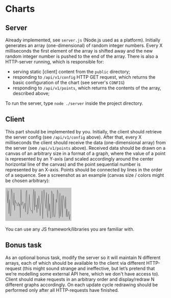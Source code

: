 # Charts

## Server
Already implemented, see `server.js` (Node.js used as a platform). Initially generates an array (one-dimensional) of random integer numbers. Every X milliseconds the first element of the array is shifted away and the new random integer number is pushed to the end of the array. There is also a HTTP-server running, which is responsible for:

- serving static [client] content from the `public` directory;
- responding to `/api/v1/config` HTTP GET request, which returns the basic configuration of the chart (see server's `CONFIG`)
- responding to `/api/v1/points`, which returns the contents of the array, described above;

To run the server, type `node ./server` inside the project directory.

## Client
This part should be implemented by you. Initially, the client should retrieve the server config (see `/api/v1/config` above). After that, every X milliseconds the client should receive the data (one-dimensional array) from the server (see `/api/v1/points` above). Received data should be drawn on a canvas of an arbitrary size in a format of a graph, where the value of a point is represented by an Y-axis (and scaled accordingly around the center horizontal line of the canvas) and the point sequential number is represented by an X-axis. Points should be connected by lines in the order of a sequence. See a screenshot as an example (canvas size / colors might be chosen arbitrary):

![Chart example](https://raw.githubusercontent.com/HexagonTech/interview-tasks/master/img/charts.png)

You can use any JS framework/libraries you are familiar with.

## Bonus task
As an optional bonus task, modify the server so it will maintain N different arrays, each of which should be available to the client via different HTTP-request (this might sound strange and ineffective, but let’s pretend that we’re modelling some external API here, which we don't have access to). Client should make requests in an arbitrary order and display/redraw N different graphs accordingly. On each update cycle redrawing should be performed only after all HTTP-requests have finished.
